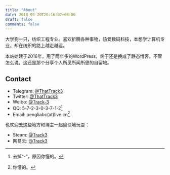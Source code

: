 ```yaml
---
title: "About"
date: 2018-03-20T20:16:07+08:00
draft: false
comments: false
---
```


大学狗一只，纺织工程专业。喜欢折腾各种事物，热爱数码科技，本想学计算机专业，却在纺织的路上越走越远。

本站始建于2016年，用了两年多的WordPress，终于还是换成了静态博客。不管怎么说，这还是那个分享个人所见所闻所思的自留地。

## Contact

* Telegram: [@ThatTrack3](http://t.me/ThatTrack3)
* Twitter: [@ThatTrack3](https://twitter.com/ThatTrack3)
* Weibo: [@Track-3](http://weibo.com/u/2350674815)
* QQ: 5-7-2-3-0-3-7-1-2[^1]
* Email: pengliabc(at)live.cn[^2]

也欢迎去这些地方和博主一起愉快地玩耍：

* Steam: [@Track3](http://steamcommunity.com/profiles/76561198244211610)
* 网易云: [@Track3](http://music.163.com/#/user/home?id=34583669)

[^1]: 去掉“-”，原因你懂的。
[^2]: 你懂的。